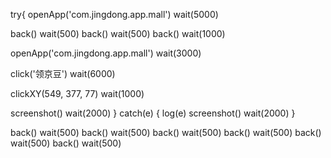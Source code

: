 try{
openApp('com.jingdong.app.mall')
wait(5000)

back()
wait(500)
back()
wait(500)
back()
wait(1000)

openApp('com.jingdong.app.mall')
wait(3000)

click('领京豆')
wait(6000)

clickXY(549, 377, 77)
wait(1000)

screenshot()
wait(2000)
} catch(e) {
log(e)
screenshot()
wait(2000)
}

back()
wait(500)
back()
wait(500)
back()
wait(500)
back()
wait(500)
back()
wait(500)
back()
wait(500)
